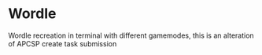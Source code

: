 # Wordle
Wordle recreation in terminal with different gamemodes, this is an alteration of APCSP create task submission
